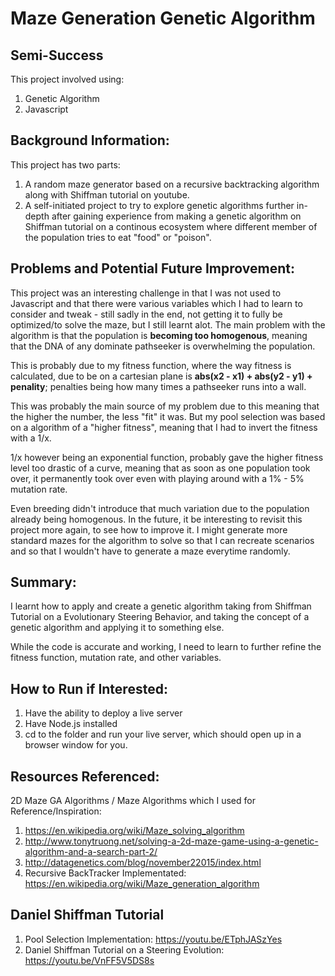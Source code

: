 # Maze Generation Genetic Algorithm

## Semi-Success
This project involved using: 
1. Genetic Algorithm
2. Javascript

## Background Information:
This project has two parts:
1. A random maze generator based on a recursive backtracking algorithm along with Shiffman tutorial on youtube.
2. A self-initiated project to try to explore genetic algorithms further in-depth after gaining experience from making a genetic algorithm on Shiffman tutorial on a continous ecosystem where different member of the population tries to eat "food" or "poison". 

## Problems and Potential Future Improvement:

This project was an interesting challenge in that I was not used to Javascript and that there were various variables which I had to learn to consider and tweak - still sadly in the end, not getting it to fully be optimized/to solve the maze, but I still learnt alot. The main problem with the algorithm is that the population is **becoming too homogenous**, meaning that the DNA of any dominate pathseeker is overwhelming the population. 

This is probably due to my fitness function, where the way fitness is calculated, due to be on a cartesian plane is **abs(x2 - x1) + abs(y2 - y1) + penality**; penalties being how many times a pathseeker runs into a wall. 

This was probably the main source of my problem due to this meaning that the higher the number, the less "fit" it was. But my pool selection was based on a algorithm of a "higher fitness", meaning that I had to invert the fitness with a 1/x. 

1/x however being an exponential function, probably gave the higher fitness level too drastic of a curve, meaning that as soon as one population took over, it permanently took over even with playing around with a 1% - 5% mutation rate. 

Even breeding didn't introduce that much variation due to the population already being homogenous. In the future, it be interesting to revisit this project more again, to see how to improve it. I might generate more standard mazes for the algorithm to solve so that I can recreate scenarios and so that I wouldn't have to generate a maze everytime randomly. 

## Summary:

I learnt how to apply and create a genetic algorithm taking from Shiffman Tutorial on a Evolutionary Steering Behavior, and taking the concept of a genetic algorithm and applying it to something else. 

While the code is accurate and working, I need to learn to further refine the fitness function, mutation rate, and other variables. 

## How to Run if Interested:
1. Have the ability to deploy a live server
2. Have Node.js installed
3. cd to the folder and run your live server, which should open up in a browser window for you.


## Resources Referenced:

2D Maze GA Algorithms / Maze Algorithms which I used for Reference/Inspiration: 
1. https://en.wikipedia.org/wiki/Maze_solving_algorithm
2. http://www.tonytruong.net/solving-a-2d-maze-game-using-a-genetic-algorithm-and-a-search-part-2/
3. http://datagenetics.com/blog/november22015/index.html 
4. Recursive BackTracker Implementated: https://en.wikipedia.org/wiki/Maze_generation_algorithm

## Daniel Shiffman Tutorial
1. Pool Selection Implementation: https://youtu.be/ETphJASzYes
2. Daniel Shiffman Tutorial on a Steering Evolution: https://youtu.be/VnFF5V5DS8s
